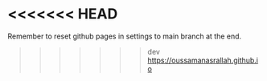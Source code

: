 <<<<<<< HEAD
=======
Remember to reset github pages in settings to main branch at the end.

>>>>>>> dev
https://oussamanasrallah.github.io